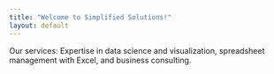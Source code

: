 ```yaml
---
title: "Welcome to Simplified Solutions!"
layout: default
---
```


Our services: Expertise in data science and visualization, spreadsheet management with Excel, and business consulting. 
